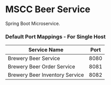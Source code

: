 # MSCC Beer Service

Spring Boot Microservice.

### Default Port Mappings - For Single Host

| Service Name | Port |
| ------------- |------|
| Brewery Beer Service | 8080 |
| Brewery Beer Order Service | 8081 |
| Brewery Beer Inventory Service | 8082 |